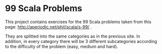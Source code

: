 99 Scala Problems
=================

This project contains exercises for the 99 Scala problems taken from this page: http://aperiodic.net/phil/scala/s-99/ .

They are splitted into the same categories as in the previous site. In addition, in every category there will be 3 different subcategories according to the difficulty of the problem (easy, medium and hard).